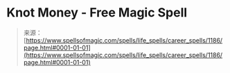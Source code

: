 <!--yml
category: 未分类
date: 2024-06-12 18:34:04
-->

# Knot Money - Free Magic Spell

> 来源：[https://www.spellsofmagic.com/spells/life_spells/career_spells/1186/page.html#0001-01-01](https://www.spellsofmagic.com/spells/life_spells/career_spells/1186/page.html#0001-01-01)